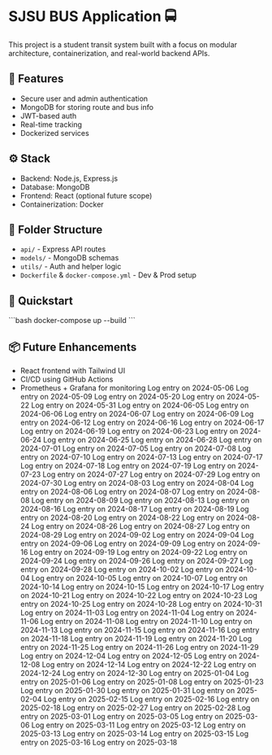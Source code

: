 # SJSU BUS Application 🚍

This project is a student transit system built with a focus on modular architecture, containerization, and real-world backend APIs.

## 🔧 Features
- Secure user and admin authentication
- MongoDB for storing route and bus info
- JWT-based auth
- Real-time tracking
- Dockerized services

## ⚙️ Stack
- Backend: Node.js, Express.js
- Database: MongoDB
- Frontend: React (optional future scope)
- Containerization: Docker

## 📁 Folder Structure
- `api/` - Express API routes
- `models/` - MongoDB schemas
- `utils/` - Auth and helper logic
- `Dockerfile` & `docker-compose.yml` - Dev & Prod setup

## 🚀 Quickstart
\`\`\`bash
docker-compose up --build
\`\`\`

## 📦 Future Enhancements
- React frontend with Tailwind UI
- CI/CD using GitHub Actions
- Prometheus + Grafana for monitoring
Log entry on 2024-05-06
Log entry on 2024-05-09
Log entry on 2024-05-20
Log entry on 2024-05-22
Log entry on 2024-05-31
Log entry on 2024-06-05
Log entry on 2024-06-06
Log entry on 2024-06-07
Log entry on 2024-06-09
Log entry on 2024-06-12
Log entry on 2024-06-16
Log entry on 2024-06-17
Log entry on 2024-06-19
Log entry on 2024-06-23
Log entry on 2024-06-24
Log entry on 2024-06-25
Log entry on 2024-06-28
Log entry on 2024-07-01
Log entry on 2024-07-05
Log entry on 2024-07-08
Log entry on 2024-07-10
Log entry on 2024-07-13
Log entry on 2024-07-17
Log entry on 2024-07-18
Log entry on 2024-07-19
Log entry on 2024-07-23
Log entry on 2024-07-27
Log entry on 2024-07-29
Log entry on 2024-07-30
Log entry on 2024-08-03
Log entry on 2024-08-04
Log entry on 2024-08-06
Log entry on 2024-08-07
Log entry on 2024-08-08
Log entry on 2024-08-09
Log entry on 2024-08-13
Log entry on 2024-08-16
Log entry on 2024-08-17
Log entry on 2024-08-19
Log entry on 2024-08-20
Log entry on 2024-08-22
Log entry on 2024-08-24
Log entry on 2024-08-26
Log entry on 2024-08-27
Log entry on 2024-08-29
Log entry on 2024-09-02
Log entry on 2024-09-04
Log entry on 2024-09-06
Log entry on 2024-09-09
Log entry on 2024-09-16
Log entry on 2024-09-19
Log entry on 2024-09-22
Log entry on 2024-09-24
Log entry on 2024-09-26
Log entry on 2024-09-27
Log entry on 2024-09-28
Log entry on 2024-10-02
Log entry on 2024-10-04
Log entry on 2024-10-05
Log entry on 2024-10-07
Log entry on 2024-10-14
Log entry on 2024-10-15
Log entry on 2024-10-17
Log entry on 2024-10-21
Log entry on 2024-10-22
Log entry on 2024-10-23
Log entry on 2024-10-25
Log entry on 2024-10-28
Log entry on 2024-10-31
Log entry on 2024-11-03
Log entry on 2024-11-04
Log entry on 2024-11-06
Log entry on 2024-11-08
Log entry on 2024-11-10
Log entry on 2024-11-13
Log entry on 2024-11-15
Log entry on 2024-11-16
Log entry on 2024-11-18
Log entry on 2024-11-19
Log entry on 2024-11-20
Log entry on 2024-11-25
Log entry on 2024-11-26
Log entry on 2024-11-29
Log entry on 2024-12-04
Log entry on 2024-12-05
Log entry on 2024-12-08
Log entry on 2024-12-14
Log entry on 2024-12-22
Log entry on 2024-12-24
Log entry on 2024-12-30
Log entry on 2025-01-04
Log entry on 2025-01-06
Log entry on 2025-01-08
Log entry on 2025-01-23
Log entry on 2025-01-30
Log entry on 2025-01-31
Log entry on 2025-02-04
Log entry on 2025-02-15
Log entry on 2025-02-16
Log entry on 2025-02-18
Log entry on 2025-02-27
Log entry on 2025-02-28
Log entry on 2025-03-01
Log entry on 2025-03-05
Log entry on 2025-03-06
Log entry on 2025-03-11
Log entry on 2025-03-12
Log entry on 2025-03-13
Log entry on 2025-03-14
Log entry on 2025-03-15
Log entry on 2025-03-16
Log entry on 2025-03-18
